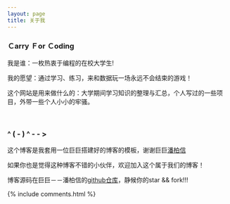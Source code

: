 ```yaml
---
layout: page
title: 关于我
---
```

<h3>Ｃarry Ｆor Ｃoding</h3>

<p>
我是谁：一枚热衷于编程的在校大学生!
<p>
我的愿望：通过学习、练习，来和数据玩一场永远不会结束的游戏！
<p>
这个网站是用来做什么的：大学期间学习知识的整理与汇总，个人写过的一些项目，外带一些个人小小的牢骚。
<p>
<br>

<p>
<p>

<h3>^ ( - ) ^ - - ></h3>
<p>
这个博客是我套用一位巨巨搭建好的博客的模板，谢谢巨巨<a href="https://baixin.io/" target="_blank">潘柏信</a>
<p>
如果你也是觉得这种博客不错的小伙伴，欢迎加入这个属于我们的博客！
<p>
博客源码在巨巨－－潘柏信的<a href="https://github.com/leopardpan/leopardpan.github.io/" target="_blank">github仓库</a>，静候你的star && fork!!!

<p>


{% include comments.html %}
